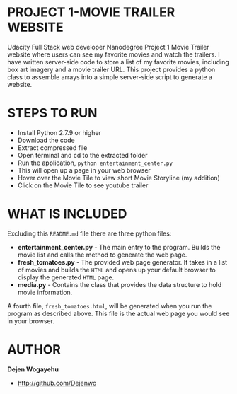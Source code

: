 # PROJECT 1-MOVIE TRAILER WEBSITE  
Udacity Full Stack web developer Nanodegree Project 1 Movie Trailer website where users can see my favorite movies and watch the trailers. I have written server-side code to store a list of my favorite movies, including box art imagery and a movie trailer URL. This project provides a python class to assemble arrays into a simple server-side script to generate a website.



 
# STEPS TO RUN

 -  Install Python 2.7.9 or higher 
  - Download the code
  - Extract compressed file
  - Open terminal and cd to the extracted folder
  - Run the application, `python entertainment_center.py`
  - This will open up a page in your web browser
  - Hover over the Movie Tile to view short Movie Storyline (my addition)
  - Click on the Movie Tile to see youtube trailer
  
# WHAT IS INCLUDED
Excluding this `README.md` file there are three python files:

  - **entertainment_center.py** - The main entry to the program. Builds the movie list and calls the method to generate
   the web page.
  - **fresh_tomatoes.py** - The provided web page generator. It takes in a list of movies and builds the `HTML` and opens up
  your default browser to display the generated `HTML` page.
  - **media.py** - Contains the class that provides the data structure to hold movie information.
  
A fourth file, `fresh_tomatoes.html`, will be generated when you run the program as described above. 
This file is the actual web page you would see in your browser.

# AUTHOR
**Dejen Wogayehu**
- http://github.com/Dejenwo
